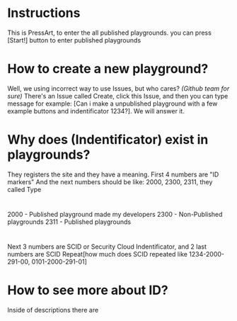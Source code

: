 # Instructions
This is PressArt, to enter the all published playgrounds. you can press [Start!] button to
enter published playgrounds
# How to create a new playground?
Well, we using incorrect way to use Issues, but who cares? *(Github team for sure)*
There's an Issue called Create, click this Issue, and then you can type message for example: [Can i make a unpublished playground with a few example buttons and indentificator 1234?]. We will answer it.
# Why does (Indentificator) exist in playgrounds?
They registers the site and they have a meaning.
First 4 numbers are "ID markers"
And the next numbers should be like: 2000, 2300, 2311, they called Type
#
2000 - Published playground made my developers
2300 - Non-Published playgrounds
2311 - Published playgrounds
#
Next 3 numbers are SCID or Security Cloud Indentificator, and 2 last numbers are SCID Repeat[how much does SCID repeated like 1234-2000-291-00, 0101-2000-291-01]
# How to see more about ID?
Inside of descriptions there are 

